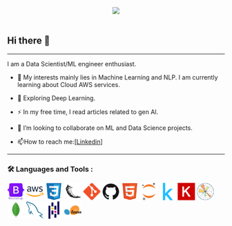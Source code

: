 

<div id="header" align="center">
  <img src="https://tse2.mm.bing.net/th?id=OIP.KRbQOh0uvK1IFJG-tKa4lQHaEK&pid=Api&P=0&h=180" width="300"/>
</div>

<div id="header" align="center">
  <img src="https://komarev.com/ghpvc/?username=Hodazia&style=flat-square&color=blue" alt=""/>
</div>

## Hi there 👋

---

I am a Data Scientist/ML engineer enthusiast.
- :telescope: My interests mainly lies in Machine Learning and NLP. I am currently learning about Cloud AWS services.

- :seedling: Exploring Deep Learning.

- :zap: In my free time, I read articles related to gen AI.
  
- 👯 I’m looking to collaborate on ML and Data Science projects.
  
- :mailbox:How to reach me:[[Linkedin](https://www.linkedin.com/in/ziaul-hoda-30248a319/)] 

---

### :hammer_and_wrench: Languages and Tools :

<div>
  <img src="https://github.com/devicons/devicon/blob/master/icons/bootstrap/bootstrap-original-wordmark.svg" width="40" height="40">
  <img src="https://github.com/devicons/devicon/blob/master/icons/amazonwebservices/amazonwebservices-original-wordmark.svg" width="40" height="40">
  <img src="https://github.com/devicons/devicon/blob/master/icons/css3/css3-original.svg" width="40" height="40">
  <img src="https://github.com/devicons/devicon/blob/master/icons/flask/flask-original.svg" width="40" height="40">
  <img src="https://github.com/devicons/devicon/blob/master/icons/git/git-original.svg" width="40" height="40">
  <img src="https://github.com/devicons/devicon/blob/master/icons/github/github-original.svg" width="40" height="40">
  <img src="https://github.com/devicons/devicon/blob/master/icons/html5/html5-original.svg" width="40" height="40">
  <img src="https://github.com/devicons/devicon/blob/master/icons/jupyter/jupyter-original.svg" width="40" height="40">
  <img src="https://github.com/devicons/devicon/blob/master/icons/kaggle/kaggle-original.svg" width="40" height="40">
  <img src="https://github.com/devicons/devicon/blob/master/icons/keras/keras-original.svg" width="40" height="40">
  <img src="https://github.com/devicons/devicon/blob/master/icons/matplotlib/matplotlib-original.svg" width="40" height="40">
  <img src="https://github.com/devicons/devicon/blob/master/icons/mongodb/mongodb-original.svg" width="40" height="40">
  <img src="https://github.com/devicons/devicon/blob/master/icons/mysql/mysql-original.svg" width="40" height="40">
  <img src="https://github.com/devicons/devicon/blob/master/icons/pandas/pandas-original.svg" width="40" height="40">
  <img src="https://github.com/devicons/devicon/blob/master/icons/scikitlearn/scikitlearn-original.svg" width="40" height="40">
</div>
<!--
**Hodazia/Hodazia** is a ✨ _special_ ✨ repository because its `README.md` (this file) appears on your GitHub profile.

Here are some ideas to get you started:

- 🔭 I’m currently working on ...
- 🌱 I’m currently learning ...
- 👯 I’m looking to collaborate on ...
- 🤔 I’m looking for help with ...
- 💬 Ask me about ...
- 📫 How to reach me: ...
- 😄 Pronouns: ...
- ⚡ Fun fact: ...
-->
